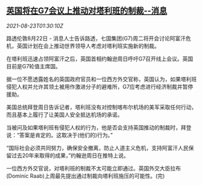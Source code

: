 <!--1629682262000-->
[英国将在G7会议上推动对塔利班的制裁--消息](https://cn.reuters.com/article/uk-g7-taliban-sanction-0823-idCNKBS2FO032)
------

<div><i>2021-08-23T01:30:10Z</i></div><p>路透伦敦8月22日 - 消息人士告诉路透，七国集团(G7)周二将开会讨论阿富汗危机，英国计划在会上推动世界领导人考虑对塔利班实施新的制裁。</p><p>在塔利班迅速占领阿富汗之后，英国首相约翰逊周日呼吁G7召开线上会议。英国目前是G7轮值主席国。</p><p>据一位不愿透露姓名的英国政府官员和一位西方外交官称，英国认为，如果塔利班侵犯人权并允许其领土被用作激进分子的避难所，G7应考虑进行经济制裁并暂停援助。</p><p>美国总统拜登周日告诉记者，塔利班没有对控制喀布尔机场的美军采取任何行动，而且基本上履行了让美国人安全抵达机场的承诺。</p><p>当被问及如果塔利班有侵犯人权的行为，他是否会支持英国推动的制裁时，拜登说：“答案是肯定的。这取决于(他们的)行为。”</p><p>“国际社会必须共同努力，确保安全撤离，防止人道主义危机，支持阿富汗人民保留过去20年来取得的成果，”约翰逊周日在推特上说。</p><p>一位西方外交官说，对塔利班的制裁不太可能立即通过。英国外交大臣拉布(Dominic Raab)上周最先提出通过制裁向塔利班施压的可能性。(完)</p>
